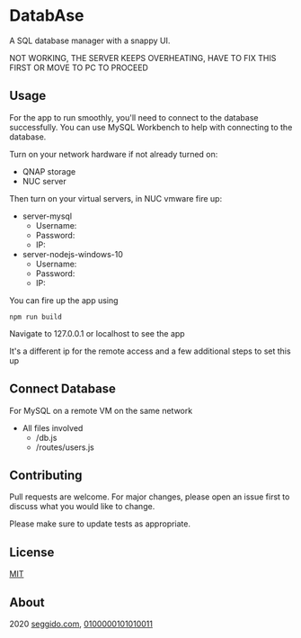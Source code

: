 # DatabAse

A SQL database manager with a snappy UI.

NOT WORKING, THE SERVER KEEPS OVERHEATING, HAVE TO FIX THIS FIRST OR MOVE TO PC TO PROCEED

## Usage

For the app to run smoothly, you'll need to connect to the database successfully. You can use MySQL Workbench to help with connecting to the database.

Turn on your network hardware if not already turned on:

* QNAP storage
* NUC server

Then turn on your virtual servers, in NUC vmware fire up:

* server-mysql
  * Username:
  * Password: 
  * IP: 
* server-nodejs-windows-10
  * Username: 
  * Password: 
  * IP: 

You can fire up the app using

```
npm run build
```

Navigate to 127.0.0.1 or localhost to see the app

It's a different ip for the remote access and a few additional steps to set this up

## Connect Database

For MySQL on a remote VM on the same network

* All files involved
  * /db.js
  * /routes/users.js

## Contributing
Pull requests are welcome. For major changes, please open an issue first to discuss what you would like to change.

Please make sure to update tests as appropriate.

## License
[MIT](https://choosealicense.com/licenses/mit/)

## About
2020 [seggido.com](seggido.com), [0100000101010011](https://github.com/0100000101010011)